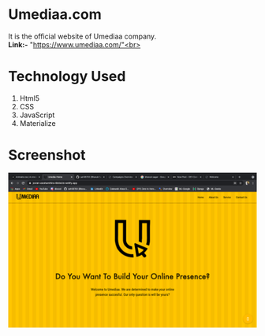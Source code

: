 <h1> Umediaa.com</h1>

It is the official website of Umediaa company.<br>
<b> Link:-</b> "https://www.umediaa.com/"<br><br>

<h1>Technology Used</h1>

<ol>
<li> Html5</li>
<li> CSS</li>
<li> JavaScript</li>
<li> Materialize</li>
</ol>

<h1>Screenshot</h1>
<img src="output.png">


